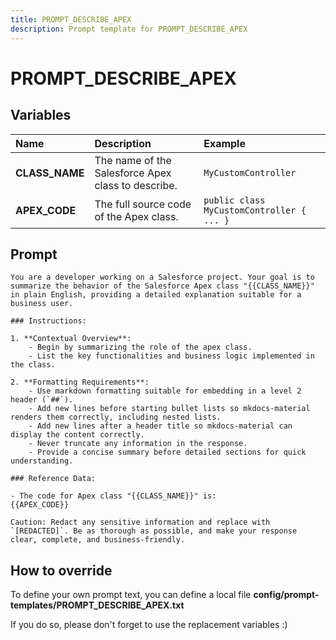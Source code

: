 ```yaml
---
title: PROMPT_DESCRIBE_APEX
description: Prompt template for PROMPT_DESCRIBE_APEX
---
```


# PROMPT_DESCRIBE_APEX

## Variables
| Name | Description | Example |
| :------|:-------------|:---------|
| **CLASS_NAME** | The name of the Salesforce Apex class to describe. | `MyCustomController` |
| **APEX_CODE** | The full source code of the Apex class. | `public class MyCustomController { ... }` |

## Prompt

```
You are a developer working on a Salesforce project. Your goal is to summarize the behavior of the Salesforce Apex class "{{CLASS_NAME}}" in plain English, providing a detailed explanation suitable for a business user.

### Instructions:

1. **Contextual Overview**:
    - Begin by summarizing the role of the apex class.
    - List the key functionalities and business logic implemented in the class.

2. **Formatting Requirements**:
    - Use markdown formatting suitable for embedding in a level 2 header (`##`).
    - Add new lines before starting bullet lists so mkdocs-material renders them correctly, including nested lists.
    - Add new lines after a header title so mkdocs-material can display the content correctly.
    - Never truncate any information in the response.
    - Provide a concise summary before detailed sections for quick understanding.

### Reference Data:

- The code for Apex class "{{CLASS_NAME}}" is:
{{APEX_CODE}}

Caution: Redact any sensitive information and replace with `[REDACTED]`. Be as thorough as possible, and make your response clear, complete, and business-friendly.

```

## How to override

To define your own prompt text, you can define a local file **config/prompt-templates/PROMPT_DESCRIBE_APEX.txt**

If you do so, please don't forget to use the replacement variables :)
